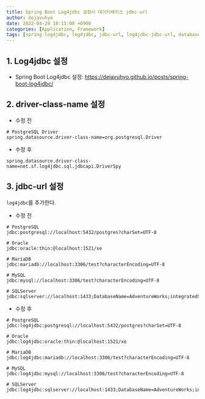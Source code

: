 ```yaml
---
title: Spring Boot Log4jdbc 설정시 데이터베이스 jdbc-url
author: dejavuhyo
date: 2022-04-29 10:15:00 +0900
categories: [Application, Framework]
tags: [spring-log4jdbc, log4jdbc, jdbc-url, log4jdbc-jdbc-url, database-jdbc-url, jdbc-url-목록, 데이터베이스-jdbc-url]
---
```


## 1. Log4jdbc 설정

* Spring Boot Log4jdbc 설정: <https://dejavuhyo.github.io/posts/spring-boot-log4jdbc/>

## 2. driver-class-name 설정

* 수정 전

```properties
# PostgreSQL Driver
spring.datasource.driver-class-name=org.postgresql.Driver
```

* 수정 후

```properties
spring.datasource.driver-class-name=net.sf.log4jdbc.sql.jdbcapi.DriverSpy
```

## 3. jdbc-url 설정
`log4jdbc`를 추가한다.

* 수정 전

```properties
# PostgreSQL
jdbc:postgresql://localhost:5432/postgres?charSet=UTF-8

# Oracle
jdbc:oracle:thin:@localhost:1521/xe

# MariaDB
jdbc:mariadb://localhost:3306/test?characterEncoding=UTF-8

# MySQL
jdbc:mysql://localhost:3306/test?characterEncoding=UTF-8

# SQLServer
jdbc:sqlserver://localhost:1433;DatabaseName=AdventureWorks;integratedSecurity=true
```

* 수정 후

```properties
# PostgreSQL
jdbc:log4jdbc:postgresql://localhost:5432/postgres?charSet=UTF-8

# Oracle
jdbc:log4jdbc:oracle:thin:@localhost:1521/xe

# MariaDB
jdbc:log4jdbc:mariadb://localhost:3306/test?characterEncoding=UTF-8

# MySQL
jdbc:log4jdbc:mysql://localhost:3306/test?characterEncoding=UTF-8

# SQLServer
jdbc:log4jdbc:sqlserver://localhost:1433;DatabaseName=AdventureWorks;integratedSecurity=true
```
